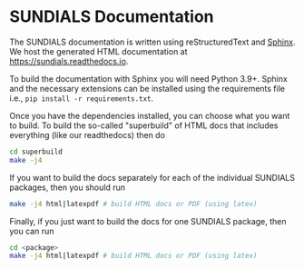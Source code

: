 # SUNDIALS Documentation

The SUNDIALS documentation is written using reStructuredText and
[Sphinx](https://www.sphinx-doc.org/). We host the generated HTML documentation
at https://sundials.readthedocs.io.

To build the documentation with Sphinx you will need Python 3.9+. Sphinx and the
necessary extensions can be installed using the requirements file i.e., `pip
install -r requirements.txt`.

Once you have the dependencies installed, you can choose what you want to build.
To build the so-called "superbuild" of HTML docs that includes everything
(like our readthedocs) then do

```bash
cd superbuild
make -j4
```

If you want to build the docs separately for each of the individual SUNDIALS packages,
then you should run

```bash
make -j4 html|latexpdf # build HTML docs or PDF (using latex)
```

Finally, if you just want to build the docs for one SUNDIALS package, then you can
run

```bash
cd <package>
make -j4 html|latexpdf # build HTML docs or PDF (using latex)
```
